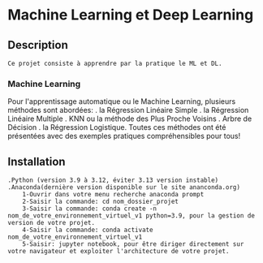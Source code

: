 # Machine Learning et Deep Learning

## Description
	Ce projet consiste à apprendre par la pratique le ML et DL.
### Machine Learning
Pour l'apprentissage automatique ou le Machine Learning,  plusieurs
méthodes sont abordées:
	. la Régression Linéaire Simple
	. la Régression Linéaire Multiple
	. KNN ou la méthode des Plus Proche Voisins
	. Arbre de Décision
	. la Régression Logistique.
Toutes ces méthodes ont été présentées avec des exemples pratiques 
compréhensibles pour tous!

## Installation
	.Python (version 3.9 à 3.12, éviter 3.13 version instable)
	.Anaconda(dernière version disponible sur le site ananconda.org)
		1-Ouvrir dans votre menu recherche anaconda prompt
		2-Saisir la commande: cd nom_dossier_projet
		3-Saisir la commande: conda create -n nom_de_votre_environnement_virtuel_v1 python=3.9, pour la gestion de version de votre projet.
		4-Saisir la commande: conda activate nom_de_votre_environnement_virtuel_v1
		5-Saisir: jupyter notebook, pour être diriger directement sur votre navigateur et exploiter l'architecture de votre projet.


